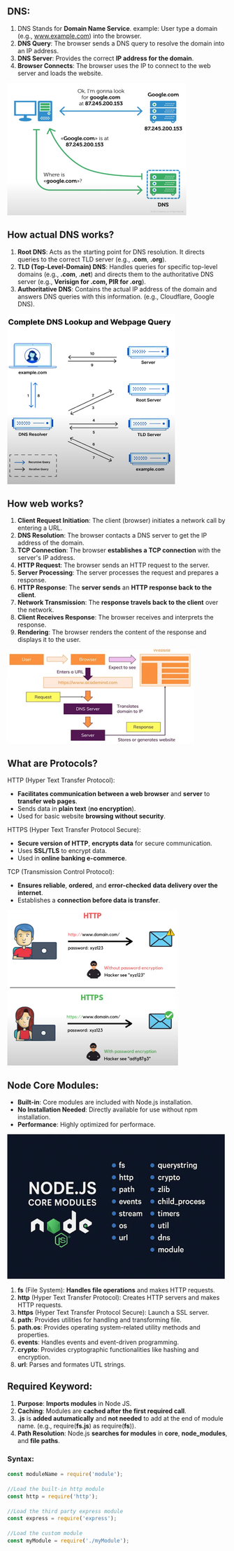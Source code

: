 ## DNS:
1. DNS Stands for **Domain Name Service**.
    example: User type a domain (e.g., www.example.com) into the browser.
2. **DNS Query**: The browser sends a DNS query to resolve the domain into an IP address.
3. **DNS Server**: Provides the correct **IP address for the domain**.
4. **Browser Connects**: The browser uses the IP to connect to the web server and loads the website.

![alt text](image.png)


## How actual DNS works?
1. **Root DNS**: Acts as the starting point for DNS resolution. It directs queries to the correct TLD server (e.g., **.com**, **.org**).
2. **TLD (Top-Level-Domain) DNS**: Handles queries for specific top-level domains (e.g., **.com**, **.net**) and directs them to the authoritative DNS server (e.g., **Verisign for .com, PIR for .org**).
3. **Authoritative DNS**: Contains the actual IP address of the domain and answers DNS queries with this information. (e.g., Cloudflare, Google DNS).

![alt text](image-1.png)


## How web works?
1. **Client Request Initiation**: The client (browser) initiates a network call by entering a URL.
2. **DNS Resolution**: The browser contacts a DNS server to get the IP address of the domain.
3. **TCP Connection**: The browser **establishes a TCP connection** with the server's IP address.
4. **HTTP Request**: The browser sends an HTTP request to the server.
5. **Server Processing**: The server processes the request and prepares a response.
6. **HTTP Response**: The **server sends** an **HTTP response back to the client**.
7. **Network Transmission**: The **response travels back to the client** over the network.
8. **Client Receives Response**: The browser receives and interprets the response.
9. **Rendering**: The browser renders the content of the response and displays it to the user.

![alt text](image-2.png)


## What are Protocols?
HTTP (Hyper Text Transfer Protocol):
* **Facilitates communication between a web browser** and **server** to **transfer web pages**.
* Sends data in **plain text** (**no encryption**).
* Used for basic website **browsing without security**.

HTTPS (Hyper Text Transfer Protocol Secure):
* **Secure version of HTTP**, **encrypts data** for secure communication.
* Uses **SSL/TLS** to encrypt data.
* Used in **online banking e-commerce**.

TCP (Transmission Control Protocol):
* **Ensures reliable**, **ordered**, and **error-checked** **data delivery over the internet**.
* Establishes a **connection before data is transfer**.

![alt text](image-3.png)


## Node Core Modules:
* **Built-in**: Core modules are included with Node.js installation.
* **No Installation Needed**: Directly available for use without npm installation.
* **Performance**: Highly optimized for performace.

![alt text](image-4.png)

1. **fs** (File System): **Handles file operations** and makes HTTP requests.
2. **http** (Hyper Text Transfer Protocol): Creates HTTP servers and makes HTTP requests.
3. **https** (Hyper Text Transfer Protocol Secure): Launch a SSL server.
4. **path**: Provides utilities for handling and transforming file.
5. **path.os**: Provides operating system-related utility methods and properties.
6. **events**: Handles events and event-driven programming.
7. **crypto**: Provides cryptographic functionalities like hashing and encryption.
8. **url**: Parses and formates UTL strings.


## Required Keyword:
1. **Purpose**: **Imports modules** in Node JS.
2. **Caching**: Modules are **cached after the first required call**.
3. **.js** is **added autumatically** and  **not needed** to add at the end of module name.
    (e.g., require(**fs.js**) as require(**fs**)).
4. **Path Resolution**: Node.js **searches for modules** in **core**, **node_modules**, and **file paths**.

### Syntax:
```js
const moduleName = require('module');

//Load the built-in http module
const http = require('http');

//Load the third party express module
const express = require('express');

//Load the custom module
const myModule = require('./myModule');
```